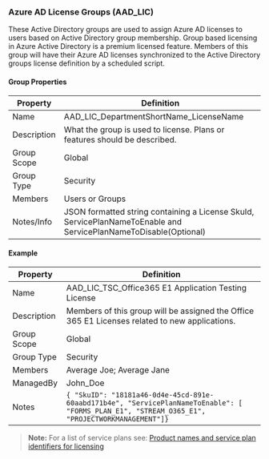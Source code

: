 ### Azure AD License Groups (AAD_LIC)
These Active Directory groups are used to assign Azure AD licenses to users based on Active Directory group membership. Group based licensing in Azure Active Directory is a premium licensed feature. Members of this group will have their Azure AD licenses synchronized to the Active Directory groups license definition by a scheduled script.

#### Group Properties 

|Property| Definition |
|--------|------------|
| Name               | AAD_LIC_DepartmentShortName_LicenseName |
| Description        | What the group is used to license. Plans or features should be described. |
| Group Scope        | Global |
| Group Type         | Security |
| Members            | Users or Groups  |
| Notes/Info         | JSON formatted string containing a License SkuId, ServicePlanNameToEnable and ServicePlanNameToDisable(Optional)     |

#### Example 
|Property| Definition |
|--------|------------|
| Name               | AAD_LIC_TSC_Office365 E1 Application Testing License |
| Description        | Members of this group will be assigned the Office 365 E1 Licenses related to new applications. |
| Group Scope        | Global |
| Group Type         | Security |
| Members            | Average Joe; Average Jane |
| ManagedBy          | John_Doe  |
| Notes              | `{ "SkuID": "18181a46-0d4e-45cd-891e-60aabd171b4e", "ServicePlanNameToEnable": [ "FORMS_PLAN_E1", "STREAM_O365_E1", "PROJECTWORKMANAGEMENT"]}` |

> **Note:** For a list of service plans see: [Product names and service plan identifiers for licensing](https://docs.microsoft.com/en-us/azure/active-directory/users-groups-roles/licensing-service-plan-reference)


